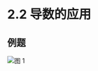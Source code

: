 # 2.2 导数的应用

## 例题

![图 1](/.media/4af40653b7b05e7e5b2f345b3115ed8c8c2875f4efdf1ad8400498ea7840f123.png)

